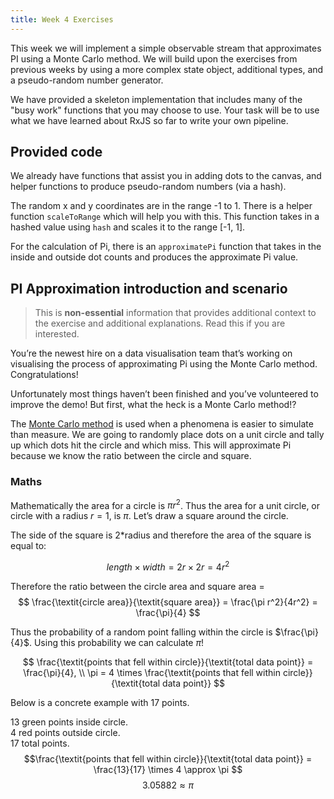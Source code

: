```yaml
---
title: Week 4 Exercises
---
```


This week we will implement a simple observable stream that approximates
PI using a Monte Carlo method. We will build upon the exercises from
previous weeks by using a more complex state object, additional types,
and a pseudo-random number generator.

We have provided a skeleton implementation that includes many of the
"busy work" functions that you may choose to use. Your task will be
to use what we have learned about RxJS so far to write your own
pipeline.

## Provided code

We already have functions that assist you in adding dots to the canvas,
and helper functions to produce pseudo-random numbers (via a hash).

The random x and y coordinates are in the range -1 to 1. There
is a helper function `scaleToRange` which will help you with this.
This function takes in a hashed value using `hash` and scales it
to the range [-1, 1].

For the calculation of Pi, there is an `approximatePi` function
that takes in the inside and outside dot counts and produces the
approximate Pi value.

## PI Approximation introduction and scenario

> This is **non-essential** information that provides additional context to the exercise and additional explanations. Read this if you are interested.

You’re the newest hire on a data visualisation team that’s working on visualising the process of approximating Pi using the Monte Carlo method. Congratulations!

Unfortunately most things haven’t been finished and you’ve volunteered to improve the demo! But first, what the heck is a Monte Carlo method!?

The [Monte Carlo method](https://en.wikipedia.org/wiki/Monte_Carlo_method) is used when a phenomena is easier to simulate than measure. We are going to randomly place dots on a unit circle and tally up which dots hit the circle and which miss. This will approximate Pi because we know the ratio between the circle and square.

### Maths

Mathematically the area for a circle is $\pi r^2$. Thus the area for a unit circle, or circle
with a radius $r = 1$, is $\pi$. Let’s draw a square around the circle.

The side of the square is 2*radius and therefore the area of the square is equal to:

$$
length \times width = 2r \times 2r = 4r^2
$$

Therefore the ratio between the circle area and square area =
$$
\frac{\textit{circle area}}{\textit{square area}} = \frac{\pi r^2}{4r^2} =
\frac{\pi}{4}
$$

Thus the probability of a random point falling within the circle is $\frac{\pi}{4}$.
Using this probability we can calculate $\pi$!


$$
\frac{\textit{points that fell within circle}}{\textit{total data point}} = \frac{\pi}{4}, \\
\pi = 4 \times \frac{\textit{points that fell within circle}}{\textit{total data point}}
$$

Below is a concrete example with 17 points.

13 green points inside circle.\
4 red points outside circle.\
17 total points.
$$\frac{\textit{points that fell within circle}}{\textit{total data point}} = \frac{13}{17} \times 4 \approx
\pi $$
$$ 3.05882 \approx \pi $$
